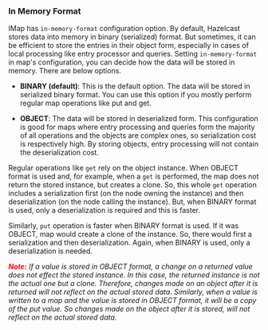 



### In Memory Format

IMap has `in-memory-format` configuration option. By default, Hazelcast stores data into memory in binary (serialized) format. But sometimes, it can be efficient to store the entries in their object form, especially in cases of local processing like entry processor and queries. Setting `in-memory-format` in map's configuration, you can decide how the data will be stored in memory. There are below options.

-   **BINARY (default)**: This is the default option. The data will be stored in serialized binary format. You can use this option if you mostly perform regular map operations like put and get.

-   **OBJECT**: The data will be stored in deserialized form. This configuration is good for maps where entry processing and queries form the majority of all operations and the objects are complex ones, so serialization cost is respectively high. By storing objects, entry processing will not contain the deserialization cost.


Regular operations like `get` rely on the object instance. When OBJECT format is used and, for example, when a `get` is performed, the map does not return the stored instance, but creates a clone. So, this whole `get` operation includes a serialization first (on the node owning the instance) and then deserialization (on the node calling the instance). But, when BINARY format is used, only a deserialization is required and this is faster.

Similarly, `put` operation is faster when BINARY format is used. If it was OBJECT, map would create a clone of the instance. So, there would first a serialization and then deserialization. Again, when BINARY is used, only a deserialization is needed.


***<font color="red">Note:</font>*** *If a value is stored in OBJECT format, a change on a returned value does not effect the stored instance. In this case, the returned instance is not the actual one but a clone. Therefore, changes made on an object after it is returned will not reflect on the actual stored data. Similarly, when a value is written to a map and the value is stored in OBJECT format, it will be a copy of the put value. So changes made on the object after it is stored, will not reflect on the actual stored data.*